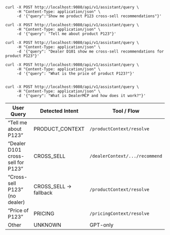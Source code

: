 ```shell
curl -X POST http://localhost:9080/api/v1/assistant/query \
     -H "Content-Type: application/json" \
     -d '{"query":"Show me product P123 cross-sell recommendations"}'
     
curl -X POST http://localhost:9080/api/v1/assistant/query \
     -H "Content-Type: application/json" \
     -d '{"query": "Tell me about product P123"}'
     
curl -X POST http://localhost:9080/api/v1/assistant/query \
     -H "Content-Type: application/json" \
     -d '{"query": "Dealer D101 show me cross-sell recommendations for product P123"}'

curl -X POST http://localhost:9080/api/v1/assistant/query \
     -H "Content-Type: application/json" \
     -d '{"query": "What is the price of product P123?"}'


curl -X POST http://localhost:9080/api/v1/assistant/query \
     -H "Content-Type: application/json" \
     -d '{"query": "What is DealerMCP and how does it work?"}'

```

| User Query                        | Detected Intent       | Tool / Flow                    |
| --------------------------------- | --------------------- | ------------------------------ |
| “Tell me about P123”              | PRODUCT_CONTEXT       | `/productContext/resolve`      |
| “Dealer D101 cross-sell for P123” | CROSS_SELL            | `/dealerContext/.../recommend` |
| “Cross-sell P123” (no dealer)     | CROSS_SELL → fallback | `/productContext/resolve`      |
| “Price of P123”                   | PRICING               | `/pricingContext/resolve`      |
| Other                             | UNKNOWN               | GPT-only                       |
